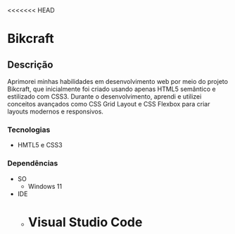 <<<<<<< HEAD

# Bikcraft

## Descrição

Aprimorei minhas habilidades em desenvolvimento web por meio do projeto Bikcraft, que inicialmente foi criado usando apenas HTML5 semântico e estilizado com CSS3. Durante o desenvolvimento, aprendi e utilizei conceitos avançados como CSS Grid Layout e CSS Flexbox para criar layouts modernos e responsivos.

### Tecnologias

- HMTL5 e CSS3

### Dependências

- SO
  - Windows 11
- IDE
  - # Visual Studio Code

